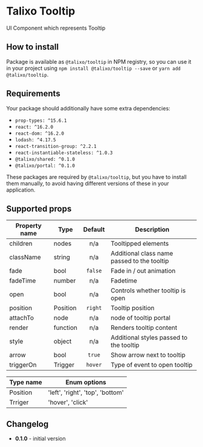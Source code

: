 # Talixo Tooltip

UI Component which represents Tooltip

## How to install

Package is available as `@talixo/tooltip` in NPM registry, so you can use it in your project
using `npm install @talixo/tooltip --save` or `yarn add @talixo/tooltip`.

## Requirements

Your package should additionally have some extra dependencies:

- `prop-types: ^15.6.1`
- `react: ^16.2.0`
- `react-dom: ^16.2.0`
- `lodash: ^4.17.5`
- `react-transition-group: ^2.2.1`
- `react-instantiable-stateless: ^1.0.3`
- `@talixo/shared: ^0.1.0`
- `@talixo/portal: ^0.1.0`

These packages are required by `@talixo/tooltip`, but you have to install them manually,
to avoid having different versions of these in your application.

## Supported props

Property name | Type         | Default | Description
--------------|--------------|:-------:|-----------------------
children      | nodes        | n/a     | Tooltipped elements
className     | string       | n/a     | Additional class name passed to the tooltip
fade          | bool         | `false` | Fade in / out animation
fadeTime      | number       | n/a     | Fadetime
open          | bool         | n/a     | Controls whether tooltip is open
position      | Position     | `right` | Tooltip position
attachTo      | node         | n/a     | node of tooltip portal
render        | function     | n/a     | Renders tooltip content
style         | object       | n/a     | Additional styles passed to the tooltip
arrow         | bool         | `true`  | Show arrow next to tooltip
triggerOn     | Trigger      | `hover` | Type of event to open tooltip

Type name    | Enum options
-------------|--------------------------------------
Position     | 'left', 'right', 'top', 'bottom'
Trriger      | 'hover', 'click'

## Changelog

- **0.1.0** - initial version
